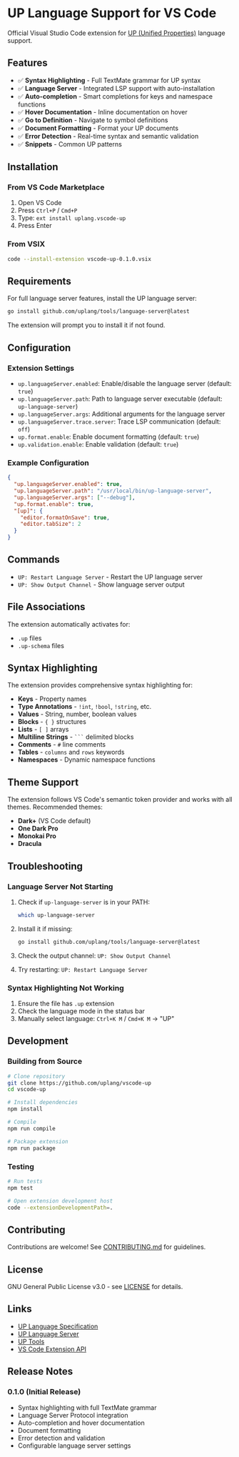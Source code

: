 # UP Language Support for VS Code

Official Visual Studio Code extension for [UP (Unified Properties)](https://uplang.org) language support.

## Features

- ✅ **Syntax Highlighting** - Full TextMate grammar for UP syntax
- ✅ **Language Server** - Integrated LSP support with auto-installation
- ✅ **Auto-completion** - Smart completions for keys and namespace functions
- ✅ **Hover Documentation** - Inline documentation on hover
- ✅ **Go to Definition** - Navigate to symbol definitions
- ✅ **Document Formatting** - Format your UP documents
- ✅ **Error Detection** - Real-time syntax and semantic validation
- ✅ **Snippets** - Common UP patterns

## Installation

### From VS Code Marketplace

1. Open VS Code
2. Press `Ctrl+P` / `Cmd+P`
3. Type: `ext install uplang.vscode-up`
4. Press Enter

### From VSIX

```bash
code --install-extension vscode-up-0.1.0.vsix
```

## Requirements

For full language server features, install the UP language server:

```bash
go install github.com/uplang/tools/language-server@latest
```

The extension will prompt you to install it if not found.

## Configuration

### Extension Settings

- `up.languageServer.enabled`: Enable/disable the language server (default: `true`)
- `up.languageServer.path`: Path to language server executable (default: `up-language-server`)
- `up.languageServer.args`: Additional arguments for the language server
- `up.languageServer.trace.server`: Trace LSP communication (default: `off`)
- `up.format.enable`: Enable document formatting (default: `true`)
- `up.validation.enable`: Enable validation (default: `true`)

### Example Configuration

```json
{
  "up.languageServer.enabled": true,
  "up.languageServer.path": "/usr/local/bin/up-language-server",
  "up.languageServer.args": ["--debug"],
  "up.format.enable": true,
  "[up]": {
    "editor.formatOnSave": true,
    "editor.tabSize": 2
  }
}
```

## Commands

- `UP: Restart Language Server` - Restart the UP language server
- `UP: Show Output Channel` - Show language server output

## File Associations

The extension automatically activates for:
- `.up` files
- `.up-schema` files

## Syntax Highlighting

The extension provides comprehensive syntax highlighting for:

- **Keys** - Property names
- **Type Annotations** - `!int`, `!bool`, `!string`, etc.
- **Values** - String, number, boolean values
- **Blocks** - `{ }` structures
- **Lists** - `[ ]` arrays
- **Multiline Strings** - ` ``` ` delimited blocks
- **Comments** - `#` line comments
- **Tables** - `columns` and `rows` keywords
- **Namespaces** - Dynamic namespace functions

## Theme Support

The extension follows VS Code's semantic token provider and works with all themes. Recommended themes:

- **Dark+** (VS Code default)
- **One Dark Pro**
- **Monokai Pro**
- **Dracula**

## Troubleshooting

### Language Server Not Starting

1. Check if `up-language-server` is in your PATH:
   ```bash
   which up-language-server
   ```

2. Install it if missing:
   ```bash
   go install github.com/uplang/tools/language-server@latest
   ```

3. Check the output channel: `UP: Show Output Channel`

4. Try restarting: `UP: Restart Language Server`

### Syntax Highlighting Not Working

1. Ensure the file has `.up` extension
2. Check the language mode in the status bar
3. Manually select language: `Ctrl+K M` / `Cmd+K M` → "UP"

## Development

### Building from Source

```bash
# Clone repository
git clone https://github.com/uplang/vscode-up
cd vscode-up

# Install dependencies
npm install

# Compile
npm run compile

# Package extension
npm run package
```

### Testing

```bash
# Run tests
npm test

# Open extension development host
code --extensionDevelopmentPath=.
```

## Contributing

Contributions are welcome! See [CONTRIBUTING.md](https://github.com/uplang/spec/blob/main/CONTRIBUTING.md) for guidelines.

## License

GNU General Public License v3.0 - see [LICENSE](LICENSE) for details.

## Links

- [UP Language Specification](https://github.com/uplang/spec)
- [UP Language Server](https://github.com/uplang/tools/tree/main/language-server)
- [UP Tools](https://github.com/uplang/tools)
- [VS Code Extension API](https://code.visualstudio.com/api)

## Release Notes

### 0.1.0 (Initial Release)

- Syntax highlighting with full TextMate grammar
- Language Server Protocol integration
- Auto-completion and hover documentation
- Document formatting
- Error detection and validation
- Configurable language server settings

